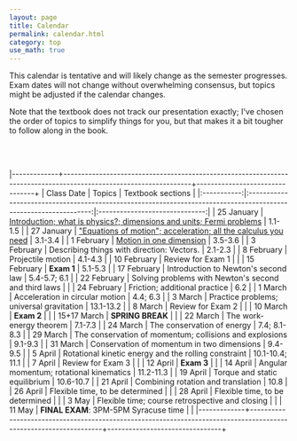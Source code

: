 ```yaml
---
layout: page
title: Calendar
permalink: calendar.html
category: top 
use_math: true
---
```


    
This calendar is tentative and will likely change as the semester progresses. Exam dates will not change without overwhelming consensus, but topics might be adjusted if the calendar changes.

Note that the textbook does not track our presentation exactly; I've chosen the order of topics to simplify things for you, but that makes it a bit tougher to follow along in the book.

<br><br>

|-------------+------------------------------------------------------------------------------------------------------------------+--------------------------------+
| Class Date  | Topics                                                                                                           | Textbook sections              |
|:-----------:|:----------------------------------------------------------------------------------------------------------------:|:------------------------------:|
| 25 January  | <a href="slides/lec1/lecture1.pdf">Introduction; what is physics?; dimensions and units; Fermi problems</a>                                             | 1.1-1.5                        |
| 27 January  | <a href="slides/lec2/lecture2.pdf">"Equations of motion"; acceleration; all the calculus you need</a>                                                   | 3.1-3.4                        |
|  1 February | <a href="slides/lec3/lecture3.pdf">Motion in one dimension</a>                                                                                          | 3.5-3.6                        |
|  3 February | Describing things with direction: Vectors.                                                                       | 2.1-2.3                        |
|  8 February | Projectile motion                                                                                                | 4.1-4.3                        |
| 10 February | Review for Exam 1                                                                                                |                                |
| 15 February | **Exam 1**                                                                                                       | 5.1-5.3                        |
| 17 February | Introduction to Newton's second law                                                                              | 5.4-5.7; 6.1                   |
| 22 February | Solving problems with Newton's second and third laws                                                             |                                |
| 24 February | Friction; additional practice                                                                                    | 6.2                            |
| 1  March    | Acceleration in circular motion                                                                                  | 4.4; 6.3                       |
| 3  March    | Practice problems; universal gravitation                                                                         | 13.1-13.2                      |
| 8  March    | Review for Exam 2                                                                                                |                                |
| 10 March    | **Exam 2**                                                                                                       |                                |
| 15+17 March | **SPRING BREAK**                                                                                                 |                                |
| 22 March    | The work-energy theorem                                                                                          | 7.1-7.3                        |
| 24 March    | The conservation of energy                                                                                       | 7.4; 8.1-8.3                   |
| 29 March    | The conservation of momentum; collisions and explosions                                                          | 9.1-9.3                        | 
| 31 March    | Conservation of momentum in two dimensions                                                                       | 9.4-9.5                        |
| 5  April    | Rotational kinetic energy and the rolling constraint                                                             | 10.1-10.4; 11.1                |
| 7  April    | Review for Exam 3                                                                                                |                                |
| 12 April    | **Exam 3**                                                                                                       |                                |
| 14 April    | Angular momentum; rotational kinematics                                                                          | 11.2-11.3                      |
| 19 April    | Torque and static equilibrium                                                                                    | 10.6-10.7                      |
| 21 April    | Combining rotation and translation                                                                               | 10.8                           |
| 26 April    | Flexible time, to be determined                                                                                  |                                |
| 28 April    | Flexible time, to be determined                                                                                  |                                | 
| 3  May      | Flexible time; course retrospective and closing                                                                  |                                |
| 11 May      | **FINAL EXAM**: 3PM-5PM Syracuse time                                                                            |                                |
|-------------+------------------------------------------------------------------------------------------------------------------+--------------------------------+





